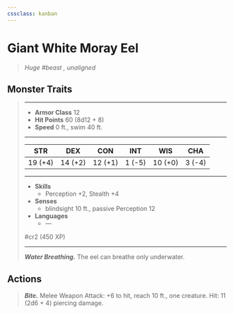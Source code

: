 ```yaml
---
cssclass: kanban
---
```


# Giant White Moray Eel
>*Huge #beast , unaligned*
## Monster Traits
>___
>- **Armor Class** 12
>- **Hit Points** 60 (8d12 + 8)
>- **Speed** 0 ft., swim 40 ft.
>___
>|STR|DEX|CON|INT|WIS|CHA|
>|:---:|:---:|:---:|:---:|:---:|:---:|
>|19 (+4)|14 (+2)|12 (+1)|1 (-5)|10 (+0)|3 (-4)|
>___
>- **Skills**
>	 - Perception +2, Stealth +4
>- **Senses**
>	 - blindsight 10 ft., passive Perception 12
>- **Languages**
>	 - —
>
> #cr2 (450 XP)
>___
>***Water Breathing.*** The eel can breathe only underwater.  
>
## Actions
>***Bite.*** Melee Weapon Attack: +6 to hit, reach 10 ft., one creature. Hit: 11 (2d6 + 4) piercing damage.